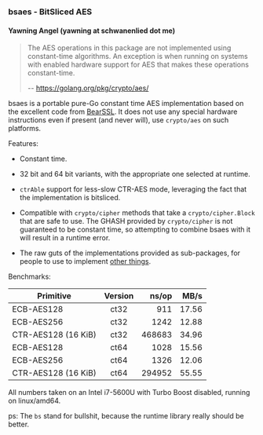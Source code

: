 ### bsaes - BitSliced AES
#### Yawning Angel (yawning at schwanenlied dot me)

> The AES operations in this package are not implemented using constant-time
> algorithms. An exception is when running on systems with enabled hardware
> support for AES that makes these operations constant-time.
>
> -- https://golang.org/pkg/crypto/aes/

bsaes is a portable pure-Go constant time AES implementation based on the
excellent code from [BearSSL](https://bearssl.org/).  It does not use any
special hardware instructions even if present (and never will), use
`crypto/aes` on such platforms.

Features:

 * Constant time.

 * 32 bit and 64 bit variants, with the appropriate one selected at runtime.

 * `ctrAble` support for less-slow CTR-AES mode, leveraging the fact that the
   implementation is bitsliced.

 * Compatible with `crypto/cipher` methods that take a `crypto/cipher.Block`
   that are safe to use.  The GHASH provided by `crypto/cipher` is not
   guaranteed to be constant time, so attempting to combine bsaes with it will
   result in a runtime error.

 * The raw guts of the implementations provided as sub-packages, for people
   to use to implement [other things](https://git.schwanenlied.me/yawning/aez).

Benchmarks:

| Primitive           | Version | ns/op  | MB/s   |
| ------------------- | :-----: | -----: | -----: |
| ECB-AES128          | ct32    | 911    | 17.56  |
| ECB-AES256          | ct32    | 1242   | 12.88  |
| CTR-AES128 (16 KiB) | ct32    | 468683 | 34.96  |
| ECB-AES128          | ct64    | 1028   | 15.56  |
| ECB-AES256          | ct64    | 1326   | 12.06  |
| CTR-AES128 (16 KiB) | ct64    | 294952 | 55.55  |

All numbers taken on an Intel i7-5600U with Turbo Boost disabled, running on
linux/amd64.

ps: The `bs` stand for bullshit, because the runtime library really should be
better.
